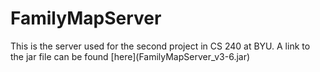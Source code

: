 # FamilyMapServer
<html>
This is the server used for the second project in CS 240 at BYU. A link to the jar file can be found [here](FamilyMapServer_v3-6.jar)
</html>
